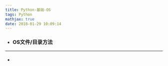 ```yaml
---
title: Python-基础-OS
tags: Python
mathjax: true
date: 2018-01-29 10:09:14
---
```

- ### OS文件/目录方法

---
- ####
~~~

~~~

